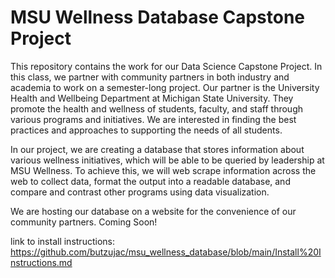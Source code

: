 # MSU Wellness Database Capstone Project

This repository contains the work for our Data Science Capstone Project. In this class, we partner with community partners in both industry and academia to work on a semester-long project. Our partner is the University Health and Wellbeing Department at Michigan State University. They promote the health and wellness of students, faculty, and staff through various programs and initiatives. We are interested in finding the best practices and approaches to supporting the needs of all students.

In our project, we are creating a database that stores information about various wellness initiatives, which will be able to be queried by leadership at MSU Wellness. To achieve this, we will web scrape information across the web to collect data, format the output into a readable database, and compare and contrast other programs using data visualization.

We are hosting our database on a website for the convenience of our community partners. Coming Soon!

link to install instructions: https://github.com/butzujac/msu_wellness_database/blob/main/Install%20Instructions.md
